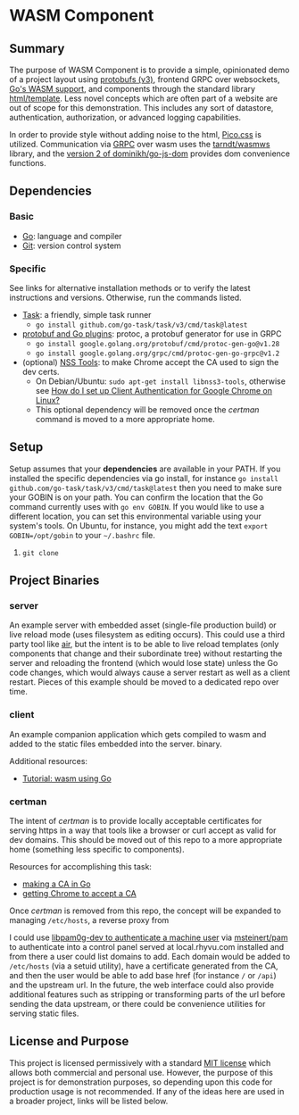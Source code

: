 # WASM Component

## Summary

The purpose of WASM Component is to provide a simple, opinionated demo of a project layout using [protobufs (v3)](https://developers.google.com/protocol-buffers/docs/proto3),
frontend GRPC over websockets, [Go's WASM support](https://pkg.go.dev/syscall/js), and components through the standard library 
[html/template](https://pkg.go.dev/html/template). Less novel concepts which are often part of a website are 
out of scope for this demonstration. This includes any sort of datastore, authentication, authorization, or 
advanced logging capabilities.

In order to provide style without adding noise to the html, [Pico.css](https://picocss.com/) is utilized. 
Communication via [GRPC](https://grpc.io/docs/languages/go/quickstart/) over wasm uses 
the [tarndt/wasmws](https://github.com/tarndt/wasmws) library, and the 
[version 2 of dominikh/go-js-dom](https://github.com/dominikh/go-js-dom) provides dom convenience functions.

## Dependencies

### Basic

 - [Go](https://golang.org): language and compiler
 - [Git](https://git-scm.com/): version control system

### Specific

See links for alternative installation methods or to verify the latest instructions and versions. 
Otherwise, run the commands listed.

 - [Task](https://taskfile.dev/): a friendly, simple task runner
   - `go install github.com/go-task/task/v3/cmd/task@latest`
 - [protobuf and Go plugins](https://grpc.io/docs/languages/go/quickstart/): protoc, a protobuf generator for use in GRPC
   - `go install google.golang.org/protobuf/cmd/protoc-gen-go@v1.28`
   - `go install google.golang.org/grpc/cmd/protoc-gen-go-grpc@v1.2`
 - (optional) [NSS Tools](https://knowledge.digicert.com/fr/fr/quovadis/end-user-certificates/how-do-i-set-up-client-authentication-for-google-chrome-on-linux.html): 
   to make Chrome accept the CA used to sign the dev certs.
   - On Debian/Ubuntu: `sudo apt-get install libnss3-tools`, otherwise see [How do I set up Client Authentication for Google Chrome on Linux?](https://knowledge.digicert.com/fr/fr/quovadis/end-user-certificates/how-do-i-set-up-client-authentication-for-google-chrome-on-linux.html)
   - This optional dependency will be removed once the *certman* command is moved to a more appropriate home.

## Setup

Setup assumes that your **dependencies** are available in your PATH. If you installed 
the specific dependencies via go install, for instance `go install github.com/go-task/task/v3/cmd/task@latest` then you 
need to make sure your GOBIN is on your path. You can confirm the location that the Go command currently uses 
with `go env GOBIN`. If you would like to use a different location, you can set this environmental variable using 
your system's tools. On Ubuntu, for instance, you might add the text `export GOBIN=/opt/gobin` to your `~/.bashrc` file.

 1. `git clone `

## Project Binaries

### server

An example server with embedded asset (single-file production build) or live reload mode (uses filesystem as 
editing occurs). This could use a third party tool like [air](https://github.com/cosmtrek/air), but the 
intent is to be able to live reload templates (only components that change and their subordinate tree) 
without restarting the server and reloading the frontend (which would lose state) unless the Go code 
changes, which would always cause a server restart as well as a client restart. Pieces of this example should 
be moved to a dedicated repo over time.

### client

An example companion application which gets compiled to wasm and added to the static files embedded into the 
server. binary.

Additional resources:

 - [Tutorial: wasm using Go](https://golangbot.com/webassembly-using-go/)

### certman

The intent of *certman* is to provide locally acceptable certificates for serving https in a way that tools
like a browser or curl accept as valid for dev domains. This should be moved out of this repo to a more 
appropriate home (something less specific to components).

Resources for accomplishing this task:

 - [making a CA in Go](https://shaneutt.com/blog/golang-ca-and-signed-cert-go/)
 - [getting Chrome to accept a CA](https://serverfault.com/questions/946756/ssl-certificate-in-system-store-not-trusted-by-chrome)

Once *certman* is removed from this repo, the concept will be expanded to managing `/etc/hosts`, a 
reverse proxy from 

I could use [libpam0g-dev to authenticate a machine user](https://forum.golangbridge.org/t/check-linux-user-and-password-authenticate/6220/4) 
via [msteinert/pam](https://github.com/msteinert/pam) to authenticate into a control panel served at 
local.rhyvu.com installed and from there a user could list domains to add. Each domain would be 
added to `/etc/hosts` (via a setuid utility), have a certificate generated from the CA, and then the 
user would be able to add base href (for instance `/` or `/api`) and the upstream url. In the future, the web
interface could also provide additional features such as stripping or transforming parts of the url 
before sending the data upstream, or there could be convenience utilities for serving static files.

## License and Purpose

This project is licensed permissively with a standard [MIT license](LICENSE.txt) which allows both commercial and 
personal use. However, the purpose of this project is for demonstration purposes, so depending upon this code 
for production usage is not recommended. If any of the ideas here are used in a broader project, links will be listed
below.
